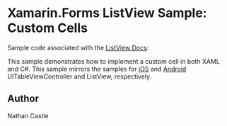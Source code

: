 Xamarin.Forms ListView Sample: Custom Cells
===========================

Sample code associated with the [ListView Docs](http://developer.xamarin.com/guides/cross-platform/xamarin-forms/user-interface/list_view/):

This sample demonstrates how to implement a custom cell in both XAML and C#. This sample mirrors the samples for [iOS](URL) and [Android](URL) UITableViewController and ListView, respectively. 


Author
------
Nathan Castle
